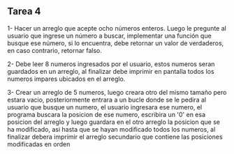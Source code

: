 ## Tarea 4

1-  Hacer un arreglo que acepte ocho números enteros. Luego le pregunte al usuario que ingrese un número a buscar,
    implementar una función que busque ese número, si lo encuentra, debe retornar un valor de verdaderos, en caso contrario, retornar falso.
    
    
2- Debe leer 8 numeros ingresados por el usuario, estos numeros seran guardados en un arreglo, al finalizar debe imprimir en pantalla todos los numeros
   impares ubicados en el arreglo.


3- Crear un arreglo de 5 numeros, luego creara otro del mismo tamaño pero estara vacio, posteriormente entrara a un bucle donde se le pedira al usuario
   que busque un numero, el usuario ingresara ese numero, el programa buscara la posicion de ese numero, escribira un '0' en esa posicion del arreglo
   y luego guardara en el otro arreglo la posicion que se ha modificado, asi hasta que se hayan modificado todos los numeros, al finalizar debera imprimir
   el arreglo secundario que contiene las posiciones modificadas en orden
